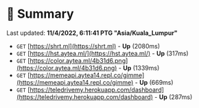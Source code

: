 # 📖 Summary
Last updated: **11/4/2022, 6:11:41 PTG "Asia/Kuala_Lumpur"**

- `GET` [https://shrt.ml](https://shrt.ml) - **Up** (2080ms)
- `GET` [https://hst.aytea.ml/](https://hst.aytea.ml/) - **Up** (317ms)
- `GET` [https://color.aytea.ml/4b31d6.png](https://color.aytea.ml/4b31d6.png) - **Up** (1339ms)
- `GET` [https://memeapi.aytea14.repl.co/gimme](https://memeapi.aytea14.repl.co/gimme) - **Up** (669ms)
- `GET` [https://teledrivemy.herokuapp.com/dashboard](https://teledrivemy.herokuapp.com/dashboard) - **Up** (287ms)
